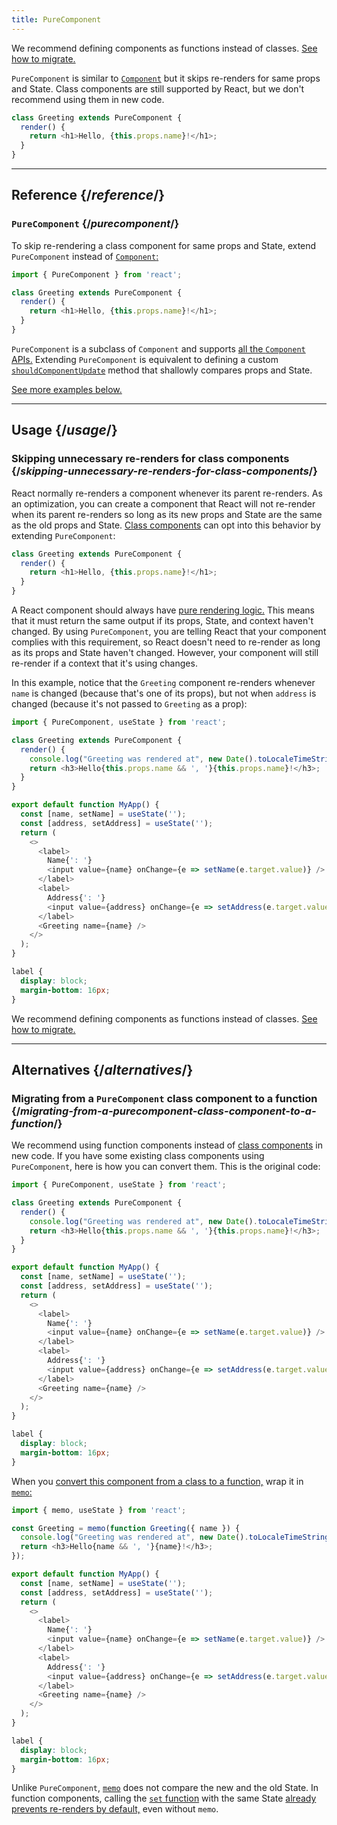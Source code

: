 ```yaml
---
title: PureComponent
---
```


<Pitfall>

We recommend defining components as functions instead of classes. [See how to migrate.](#alternatives)

</Pitfall>

<Intro>

`PureComponent` is similar to [`Component`](/reference/react/Component) but it skips re-renders for same props and State. Class components are still supported by React, but we don't recommend using them in new code.

```js
class Greeting extends PureComponent {
  render() {
    return <h1>Hello, {this.props.name}!</h1>;
  }
}
```

</Intro>

<InlineToc />

---

## Reference {/*reference*/}

### `PureComponent` {/*purecomponent*/}

To skip re-rendering a class component for same props and State, extend `PureComponent` instead of [`Component`:](/reference/react/Component)

```js
import { PureComponent } from 'react';

class Greeting extends PureComponent {
  render() {
    return <h1>Hello, {this.props.name}!</h1>;
  }
}
```

`PureComponent` is a subclass of `Component` and supports [all the `Component` APIs.](/reference/react/Component#reference) Extending `PureComponent` is equivalent to defining a custom [`shouldComponentUpdate`](/reference/react/Component#shouldcomponentupdate) method that shallowly compares props and State.


[See more examples below.](#usage)

---

## Usage {/*usage*/}

### Skipping unnecessary re-renders for class components {/*skipping-unnecessary-re-renders-for-class-components*/}

React normally re-renders a component whenever its parent re-renders. As an optimization, you can create a component that React will not re-render when its parent re-renders so long as its new props and State are the same as the old props and State. [Class components](/reference/react/Component) can opt into this behavior by extending `PureComponent`:

```js {1}
class Greeting extends PureComponent {
  render() {
    return <h1>Hello, {this.props.name}!</h1>;
  }
}
```

A React component should always have [pure rendering logic.](/learn/keeping-components-pure) This means that it must return the same output if its props, State, and context haven't changed. By using `PureComponent`, you are telling React that your component complies with this requirement, so React doesn't need to re-render as long as its props and State haven't changed. However, your component will still re-render if a context that it's using changes.

In this example, notice that the `Greeting` component re-renders whenever `name` is changed (because that's one of its props), but not when `address` is changed (because it's not passed to `Greeting` as a prop):

<Sandpack>

```js
import { PureComponent, useState } from 'react';

class Greeting extends PureComponent {
  render() {
    console.log("Greeting was rendered at", new Date().toLocaleTimeString());
    return <h3>Hello{this.props.name && ', '}{this.props.name}!</h3>;
  }
}

export default function MyApp() {
  const [name, setName] = useState('');
  const [address, setAddress] = useState('');
  return (
    <>
      <label>
        Name{': '}
        <input value={name} onChange={e => setName(e.target.value)} />
      </label>
      <label>
        Address{': '}
        <input value={address} onChange={e => setAddress(e.target.value)} />
      </label>
      <Greeting name={name} />
    </>
  );
}
```

```css
label {
  display: block;
  margin-bottom: 16px;
}
```

</Sandpack>

<Pitfall>

We recommend defining components as functions instead of classes. [See how to migrate.](#alternatives)

</Pitfall>

---

## Alternatives {/*alternatives*/}

### Migrating from a `PureComponent` class component to a function {/*migrating-from-a-purecomponent-class-component-to-a-function*/}

We recommend using function components instead of [class components](/reference/react/Component) in new code. If you have some existing class components using `PureComponent`, here is how you can convert them. This is the original code:

<Sandpack>

```js
import { PureComponent, useState } from 'react';

class Greeting extends PureComponent {
  render() {
    console.log("Greeting was rendered at", new Date().toLocaleTimeString());
    return <h3>Hello{this.props.name && ', '}{this.props.name}!</h3>;
  }
}

export default function MyApp() {
  const [name, setName] = useState('');
  const [address, setAddress] = useState('');
  return (
    <>
      <label>
        Name{': '}
        <input value={name} onChange={e => setName(e.target.value)} />
      </label>
      <label>
        Address{': '}
        <input value={address} onChange={e => setAddress(e.target.value)} />
      </label>
      <Greeting name={name} />
    </>
  );
}
```

```css
label {
  display: block;
  margin-bottom: 16px;
}
```

</Sandpack>

When you [convert this component from a class to a function,](/reference/react/Component#alternatives) wrap it in [`memo`:](/reference/react/memo)

<Sandpack>

```js
import { memo, useState } from 'react';

const Greeting = memo(function Greeting({ name }) {
  console.log("Greeting was rendered at", new Date().toLocaleTimeString());
  return <h3>Hello{name && ', '}{name}!</h3>;
});

export default function MyApp() {
  const [name, setName] = useState('');
  const [address, setAddress] = useState('');
  return (
    <>
      <label>
        Name{': '}
        <input value={name} onChange={e => setName(e.target.value)} />
      </label>
      <label>
        Address{': '}
        <input value={address} onChange={e => setAddress(e.target.value)} />
      </label>
      <Greeting name={name} />
    </>
  );
}
```

```css
label {
  display: block;
  margin-bottom: 16px;
}
```

</Sandpack>

<Note>

Unlike `PureComponent`, [`memo`](/reference/react/memo) does not compare the new and the old State. In function components, calling the [`set` function](/reference/react/useState#setstate) with the same State [already prevents re-renders by default,](/reference/react/memo#updating-a-memoized-component-using-state) even without `memo`.

</Note>
